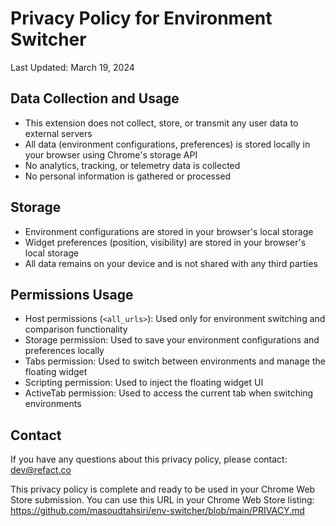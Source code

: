 # Privacy Policy for Environment Switcher

Last Updated: March 19, 2024

## Data Collection and Usage
- This extension does not collect, store, or transmit any user data to external servers
- All data (environment configurations, preferences) is stored locally in your browser using Chrome's storage API
- No analytics, tracking, or telemetry data is collected
- No personal information is gathered or processed

## Storage
- Environment configurations are stored in your browser's local storage
- Widget preferences (position, visibility) are stored in your browser's local storage
- All data remains on your device and is not shared with any third parties

## Permissions Usage
- Host permissions (`<all_urls>`): Used only for environment switching and comparison functionality
- Storage permission: Used to save your environment configurations and preferences locally
- Tabs permission: Used to switch between environments and manage the floating widget
- Scripting permission: Used to inject the floating widget UI
- ActiveTab permission: Used to access the current tab when switching environments

## Contact
If you have any questions about this privacy policy, please contact: dev@refact.co 

This privacy policy is complete and ready to be used in your Chrome Web Store submission. You can use this URL in your Chrome Web Store listing:
https://github.com/masoudtahsiri/env-switcher/blob/main/PRIVACY.md 